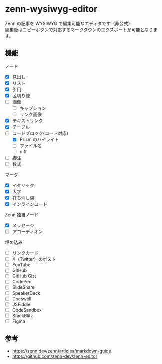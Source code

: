 # zenn-wysiwyg-editor

Zenn の記事を WYSIWYG で編集可能なエディタです（非公式）  
編集後はコピーボタンで対応するマークダウンのエクスポートが可能となります。

## 機能

ノード

- [x] 見出し
- [x] リスト
- [x] 引用
- [x] 区切り線
- [ ] 画像
  - [ ] キャプション
  - [ ] リンク画像
- [x] テキストリンク
- [x] テーブル
- [ ] コードブロック(コード対応)
  - [x] Prism のハイライト
  - [ ] ファイル名
  - [ ] diff
- [ ] 脚注
- [ ] 数式

マーク

- [x] イタリック
- [x] 太字
- [x] 打ち消し線
- [x] インラインコード

Zenn 独自ノード

- [x] メッセージ
- [ ] アコーディオン

埋め込み

- [ ] リンクカード
- [ ] X（Twitter）のポスト
- [ ] YouTube
- [ ] GitHub
- [ ] GitHub Gist
- [ ] CodePen
- [ ] SlideShare
- [ ] SpeakerDeck
- [ ] Docswell
- [ ] JSFiddle
- [ ] CodeSandbox
- [ ] StackBlitz
- [ ] Figma

## 参考

- https://zenn.dev/zenn/articles/markdown-guide
- https://github.com/zenn-dev/zenn-editor
